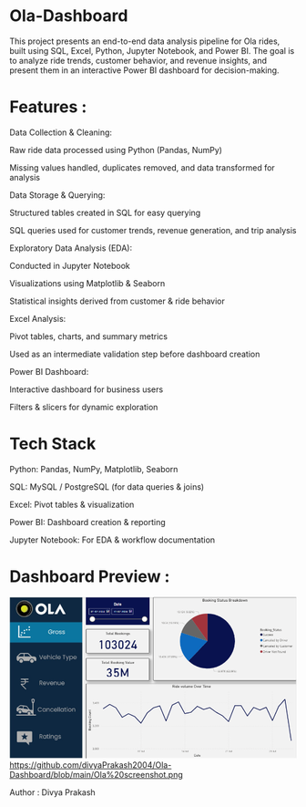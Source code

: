 # Ola-Dashboard
This project presents an end-to-end data analysis pipeline for Ola rides, built using SQL, Excel, Python, Jupyter Notebook, and Power BI.
The goal is to analyze ride trends, customer behavior, and revenue insights, and present them in an interactive Power BI dashboard for decision-making.

# Features :  

Data Collection & Cleaning:

Raw ride data processed using Python (Pandas, NumPy)

Missing values handled, duplicates removed, and data transformed for analysis

Data Storage & Querying:

Structured tables created in SQL for easy querying

SQL queries used for customer trends, revenue generation, and trip analysis

Exploratory Data Analysis (EDA):

Conducted in Jupyter Notebook

Visualizations using Matplotlib & Seaborn

Statistical insights derived from customer & ride behavior

Excel Analysis:

Pivot tables, charts, and summary metrics

Used as an intermediate validation step before dashboard creation

Power BI Dashboard:

Interactive dashboard for business users

Filters & slicers for dynamic exploration

# Tech Stack

Python: Pandas, NumPy, Matplotlib, Seaborn

SQL: MySQL / PostgreSQL (for data queries & joins)

Excel: Pivot tables & visualization

Power BI: Dashboard creation & reporting

Jupyter Notebook: For EDA & workflow documentation

# Dashboard Preview :  
![alt](https://github.com/divyaPrakash2004/Ola-Dashboard/blob/main/Ola%20screenshot.png)
https://github.com/divyaPrakash2004/Ola-Dashboard/blob/main/Ola%20screenshot.png

Author : Divya Prakash
